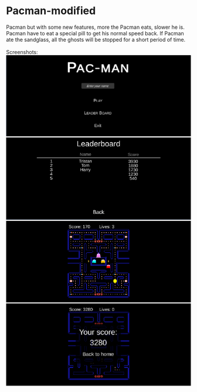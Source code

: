 # Pacman-modified
Pacman but with some new features, more the Pacman eats, slower he is. Pacman have to eat a special pill to get his normal speed back. If Pacman ate the sandglass, all the ghosts will be stopped for a short period of time.<br><br>
Screenshots: <br>
![sth](/images/1.PNG)<br>
![sth](/images/2.PNG)<br>
![sth](/images/3.PNG)<br>
![sth](/images/4.PNG)<br>

